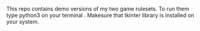 This repo contains demo versions of my two game rulesets.
To run them type python3 <name> on your terminal .
Makesure that tkinter library is installed on your system.
